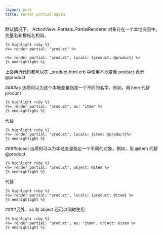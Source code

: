```yaml
---
layout: post
title: render partial again
---
```


默认情况下， ActionView::Partials::PartialRenderer 对象存在一个本地变量中，变量名和模板名相同。

<!--break-->

	{% highlight ruby %}
	<%= render partial: "product" %>

	<%= render partial: "product", locals: {product: @product} %>
	{% endhighlight %}

上面两行代码都可以在 _product.html.erb 中使用本地变量 product 表示 @product


####as 选项可以为这个本地变量指定一个不同的名字，例如，用 item 代替 product


	{% highlight ruby %}
	<%= render partial: "product", as: "item" %>
	{% endhighlight %}

代替

	{% highlight ruby %}
	<%= render partial: "product", locals: {item: @product}%>
	{% endhighlight %}

####object 选项则可以为本地变量指定一个不同的对象，例如，用 @item 代替 @product

	{% highlight ruby %}
	<%= render partial: "product", object: @item %>
	{% endhighlight %}

代替

	{% highlight ruby %}
	<%= render partial: "product", locals: {product: @item} %>
	{% endhighlight %}

####另外，as 和 object 还可以同时使用

	{% highlight ruby %}
	<%= render partial: "product", as: "item", object: @item %>
	{% endhighlight %}
